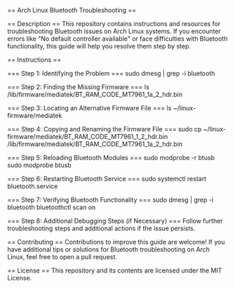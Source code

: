 == Arch Linux Bluetooth Troubleshooting ==

== Description ==
This repository contains instructions and resources for troubleshooting Bluetooth issues on Arch Linux systems. If you encounter errors like "No default controller available" or face difficulties with Bluetooth functionality, this guide will help you resolve them step by step.

== Instructions ==

=== Step 1: Identifying the Problem ===
sudo dmesg | grep -i bluetooth

=== Step 2: Finding the Missing Firmware ===
ls /lib/firmware/mediatek/BT_RAM_CODE_MT7961_1a_2_hdr.bin

=== Step 3: Locating an Alternative Firmware File ===
ls ~/linux-firmware/mediatek

=== Step 4: Copying and Renaming the Firmware File ===
sudo cp ~/linux-firmware/mediatek/BT_RAM_CODE_MT7961_1_2_hdr.bin /lib/firmware/mediatek/BT_RAM_CODE_MT7961_1a_2_hdr.bin

=== Step 5: Reloading Bluetooth Modules ===
sudo modprobe -r btusb
sudo modprobe btusb

=== Step 6: Restarting Bluetooth Service ===
sudo systemctl restart bluetooth.service

=== Step 7: Verifying Bluetooth Functionality ===
sudo dmesg | grep -i bluetooth
bluetoothctl scan on

=== Step 8: Additional Debugging Steps (if Necessary) ===
Follow further troubleshooting steps and additional actions if the issue persists.

== Contributing ==
Contributions to improve this guide are welcome! If you have additional tips or solutions for Bluetooth troubleshooting on Arch Linux, feel free to open a pull request.

== License ==
This repository and its contents are licensed under the MIT License.
